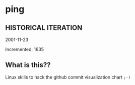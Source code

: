 # ping

## HISTORICAL ITERATION
2001-11-23

Incremented: 1635

## What is this?? 
Linux skills to hack the github commit visualization chart `;-)`
